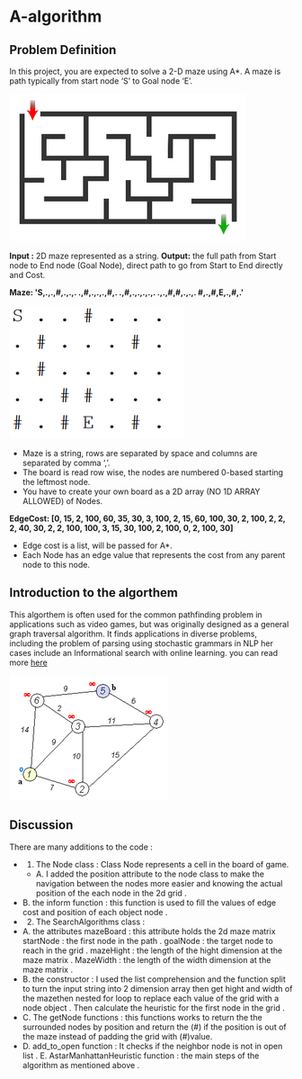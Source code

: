 # A-algorithm
## Problem Definition 
In this project, you are expected to solve a 2-D maze using A*. A maze is path
typically from start node ‘S’ to Goal node ‘E’.

![maze1](https://github.com/KEROLIS/A-algorithm-/blob/master/A*/maze1.png)

**Input :** 2D maze represented as a string.
**Output:** the full path from Start node to End node (Goal Node), direct path to go from Start to End directly and Cost.

**Maze: 'S,.,.,#,.,.,. .,#,.,.,.,#,. .,#,.,.,.,.,. .,.,#,#,.,.,.
#,.,#,E,.,#,.'**

![strmaze](https://github.com/KEROLIS/A-algorithm-/blob/master/A*/string%20maze.png)


* Maze is a string, rows are separated by space and columns are separated by comma ‘,’.
* The board is read row wise, the nodes are numbered 0-based starting the leftmost node.
* You have to create your own board as a 2D array (NO 1D ARRAY ALLOWED) of Nodes.

**EdgeCost: [0, 15, 2, 100, 60, 35,
30, 3, 100, 2, 15, 60,
100, 30, 2, 100, 2, 2,
2, 40, 30, 2, 2, 100,
100, 3, 15, 30, 100, 2,
100, 0, 2, 100, 30]**

* Edge cost is a list, will be passed for A*.
* Each Node has an edge value that represents the cost from any parent node to this node.

## Introduction to the algorthem  
This algorthem is often used for the common pathfinding
problem in applications such as video games, but was originally
designed as a general graph traversal algorithm. It finds
applications in diverse problems, including the problem of
parsing using stochastic grammars in NLP her cases include an
Informational search with online learning.
you can read more [here](https://brilliant.org/wiki/a-star-search/)

![A](https://github.com/KEROLIS/A-algorithm-/blob/master/A*/A.gif)

## Discussion

There are many additions to the code :
* 1. The Node class :
  Class Node represents a cell in the board of game.
  * A. I added the position attribute to the node class to make the navigation between the nodes more easier and knowing the actual position of the each node in the 2d grid .
 * B. the inform function :
  this function is used to fill the values of edge cost and position of each object node .
* 2. The SearchAlgorithms class :
 * A. the attributes
  mazeBoard : this attribute holds the 2d maze matrix
  startNode : the first node in the path .
  goalNode : the target node to reach in the grid .
  mazeHight : the length of the hight dimension at the maze matrix .
  MazeWidth : the length of the width dimension at the maze matrix .
 * B. the constructor :
  I used the list comprehension and the function split to turn the input string into 2 dimension array then get hight and width of the mazethen nested for loop to replace each value of the grid with a node object . Then calculate the heuristic for the first node in the grid .
 * C. The getNode functions :
  this functions works to return the the surrounded nodes by position and return the (#) if the position is out of the maze instead of padding the grid with (#)value.
 * D. add_to_open function :
  It checks if the neighbor node is not in open list .
  E. AstarManhattanHeuristic function :
  the main steps of the algorithm as mentioned above .
